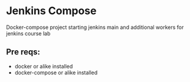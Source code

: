 # Jenkins Compose

Docker-compose project starting jenkins main and additional workers for jenkins course lab

## Pre reqs:
- docker or alike installed
- docker-compose or alike installed
